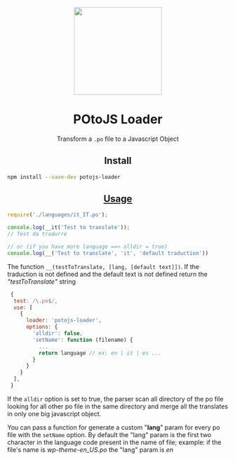 <div align="center">
  <a href="https://github.com/webpack/webpack">
    <img width="200" height="200"
      src="https://webpack.js.org/assets/icon-square-big.svg">
  </a>
  <h1>POtoJS Loader</h1>
  <p>Transform a <code>.po</code> file to a Javascript Object</p>
</div>

<h2 align="center">Install</h2>

```bash
npm install --save-dev potojs-loader
```

<h2 align="center"><a href="https://webpack.js.org/concepts/loaders">Usage</a></h2>

```javascript
require('./languages/it_IT.po');

console.log(__it('Test to translate'));
// Test da tradurre

// or (if you have more language ==> alldir = true)
console.log(__('Test to translate', 'it', 'default traduction'))
```

The function ```__(testToTranslate, [lang, [default text]])```. If the traduction is not defined and the default text is not defined return the *"testToTranslate"* string

```javascript
 {
  test: /\.po$/,
  use: [
    {
      loader: 'potojs-loader',
      options: {
        'alldir': false,
        'setName': function (filename) {
          ...
          return language // ex: en | it | es ...
        }
      }
    }
  ],
 }
```

If the ```alldir``` option is set to true, the parser scan all directory of the po file looking for all other po file in the same directory and merge all the translates in only one big javascript object.

You can pass a function for generate a custom "**lang**" param for every po file with the ```setName``` option.
By default the "lang" param is the first two character in the language code present in the name of file; example: if the file's name is *wp-theme-en_US.po* the "lang" param is *en*
